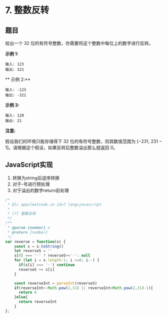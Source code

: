 # 7. 整数反转

## 题目

给出一个 32 位的有符号整数，你需要将这个整数中每位上的数字进行反转。

**示例 1:**

```
输入: 123
输出: 321
```

** 示例 2:**

```
输入: -123
输出: -321
```

**示例 3:**

```
输入: 120
输出: 21
```

**注意:**

假设我们的环境只能存储得下 32 位的有符号整数，则其数值范围为 \[−231,  231 − 1]。请根据这个假设，如果反转后整数溢出那么就返回 0。

## JavaScript实现

1. 转换为string后逆序转换
2. 对于-号进行预处理
3. 对于溢出的数字return前处理

```javascript
/*
 * @lc app=leetcode.cn id=7 lang=javascript
 *
 * [7] 整数反转
 */
/**
 * @param {number} x
 * @return {number}
 */
var reverse = function(x) {
    const s = x.toString()
    let reverseS = ''
    s[0] === '-' ? reverseS+='-': null
    for (let i = s.length-1; i >=0; i--) {
      if(s[i] === '-') continue
      reverseS += s[i]
    }

    const reverseInt = parseInt(reverseS)
    if(reverseInt<-Math.pow(2,31) || reverseInt>Math.pow(2,31)-1){
      return 0
    }else{
      return reverseInt
    }
};


```

